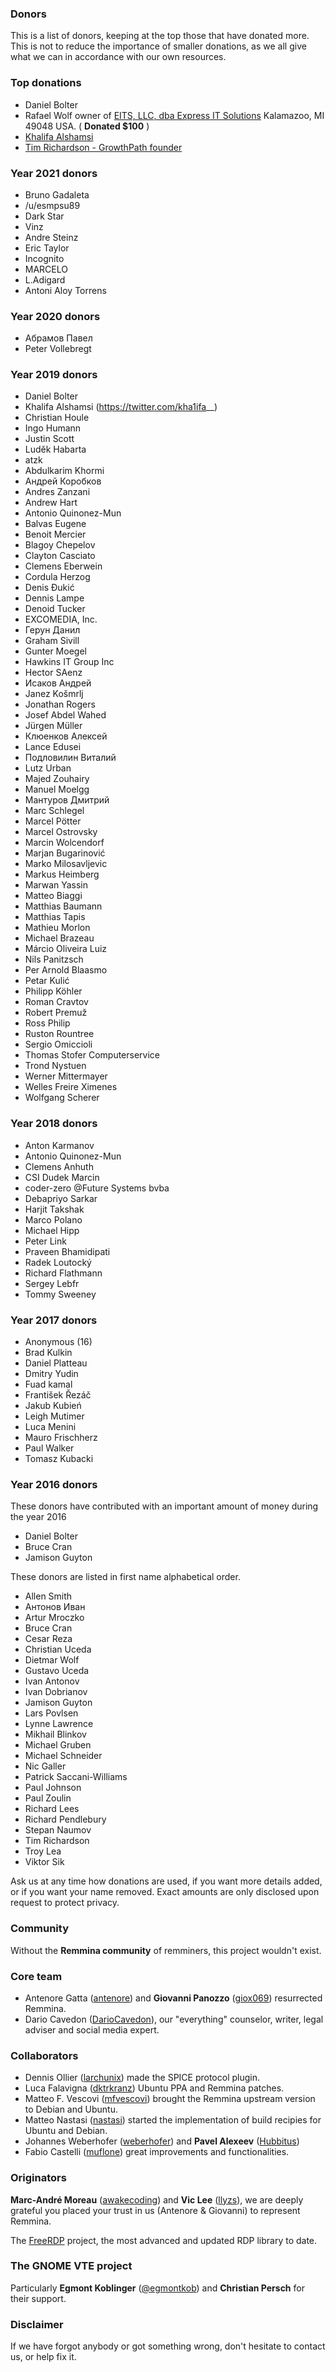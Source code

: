 ### Donors

This is a list of donors, keeping at the top those that have donated more.
This is not to reduce the importance of smaller donations, as we all give what we can in accordance with our own resources.

### Top donations

- Daniel Bolter
- Rafael Wolf owner of [EITS, LLC, dba Express IT Solutions](https://eitsonline.com) Kalamazoo, MI 49048 USA. ( **Donated $100** )
- [Khalifa Alshamsi ](https://twitter.com/kha1ifa__)
- [Tim Richardson - GrowthPath founder](https://www.growthpath.com.au/people/growthpath-team-2)

### Year 2021 donors

- Bruno Gadaleta
- /u/esmpsu89
- Dark Star
- Vinz
- Andre Steinz
- Eric Taylor
- Incognito
- MARCELO
- L.Adigard
- Antoni Aloy Torrens

### Year 2020 donors

- Абрамов Павел
- Peter Vollebregt

### Year 2019 donors

- Daniel Bolter
- Khalifa Alshamsi (https://twitter.com/kha1ifa__)
- Christian Houle
- Ingo Humann
- Justin Scott
- Luděk Habarta
- atzk
- Abdulkarim Khormi
- Андрей Коробков
- Andres Zanzani
- Andrew Hart
- Antonio Quinonez-Mun
- Balvas Eugene
- Benoit Mercier
- Blagoy Chepelov
- Clayton Casciato
- Clemens Eberwein
- Cordula Herzog
- Denis Đukić
- Dennis Lampe
- Denoid Tucker
- EXCOMEDIA, Inc.
- Герун Данил
- Graham Sivill
- Gunter Moegel
- Hawkins IT Group Inc
- Hector SAenz
- Исаков Андрей
- Janez Košmrlj
- Jonathan Rogers
- Josef Abdel Wahed
- Jürgen Müller
- Клюенков Алексей
- Lance Edusei
- Подловилин Виталий
- Lutz Urban
- Majed Zouhairy
- Manuel Moelgg
- Мантуров Дмитрий
- Marc Schlegel
- Marcel Pötter
- Marcel Ostrovsky
- Marcin Wolcendorf
- Marjan Bugarinović
- Marko Milosavljevic
- Markus Heimberg
- Marwan Yassin
- Matteo Biaggi
- Matthias Baumann
- Matthias Tapis
- Mathieu Morlon
- Michael Brazeau
- Márcio Oliveira Luiz
- Nils Panitzsch
- Per Arnold Blaasmo
- Petar Kulić
- Philipp Köhler
- Roman Cravtov
- Robert Premuž
- Ross Philip
- Ruston Rountree
- Sergio Omiccioli
- Thomas Stofer Computerservice
- Trond Nystuen
- Werner Mittermayer
- Welles Freire Ximenes
- Wolfgang Scherer

### Year 2018 donors

- Anton Karmanov
- Antonio Quinonez-Mun
- Clemens Anhuth
- CSI Dudek Marcin
- coder-zero @Future Systems bvba
- Debapriyo Sarkar
- Harjit Takshak
- Marco Polano
- Michael Hipp
- Peter Link
- Praveen Bhamidipati
- Radek Loutocký
- Richard Flathmann
- Sergey Lebfr
- Tommy Sweeney

### Year 2017 donors

- Anonymous (16)
- Brad Kulkin
- Daniel Platteau
- Dmitry Yudin
- Fuad kamal
- František Řezáč
- Jakub Kubień
- Leigh Mutimer
- Luca Menini
- Mauro Frischherz
- Paul Walker
- Tomasz Kubacki

### Year 2016 donors

These donors have contributed with an important amount of money during the year 2016

- Daniel Bolter
- Bruce Cran
- Jamison Guyton

These donors are listed in first name alphabetical order.

- Allen Smith
- Антонов Иван
- Artur Mroczko
- Bruce Cran
- Cesar Reza
- Christian Uceda
- Dietmar Wolf
- Gustavo Uceda
- Ivan Antonov
- Ivan Dobrianov
- Jamison Guyton
- Lars Povlsen
- Lynne Lawrence
- Mikhail Blinkov
- Michael Gruben
- Michael Schneider
- Nic Galler
- Patrick Saccani-Williams
- Paul Johnson
- Paul Zoulin
- Richard Lees
- Richard Pendlebury
- Stepan Naumov
- Tim Richardson
- Troy Lea
- Viktor Sik

Ask us at any time how donations are used, if you want more details added, or if you want your name removed.
Exact amounts are only disclosed upon request to protect privacy.

### Community

Without the  **Remmina community** of remminers, this project wouldn't exist.

### Core team

* Antenore Gatta ([antenore](https://github.com/antenore)) and **Giovanni Panozzo** ([giox069](https://github.com/giox069)) resurrected Remmina.
* Dario Cavedon ([DarioCavedon](https://plus.google.com/+DarioCavedon)), our "everything" counselor, writer, legal adviser and social media expert.

### Collaborators

* Dennis Ollier ([larchunix](https://github.com/larchunix)) made the SPICE protocol plugin.
* Luca Falavigna ([dktrkranz](https://github.com/dktrkranz)) Ubuntu PPA and Remmina patches.
* Matteo F. Vescovi ([mfvescovi](https://github.com/mfvescovi)) brought the Remmina upstream version to Debian and Ubuntu.
* Matteo Nastasi ([nastasi](https://github.com/nastasi)) started the implementation of build recipies for Ubuntu and Debian.
* Johannes Weberhofer ([weberhofer](https://github.com/weberhofer)) and **Pavel Alexeev** ([Hubbitus](https://github.com/Hubbitus))
* Fabio Castelli ([muflone](https://github.com/muflone)) great improvements and functionalities.

### Originators

**Marc-André Moreau** ([awakecoding](https://github.com/awakecoding)) and **Vic Lee** ([llyzs](https://github.com/llyzs)), we are deeply grateful you placed your
trust in us (Antenore & Giovanni) to represent Remmina.

The [FreeRDP](https://github.com/FreeRDP/FreeRDP) project, the most advanced and updated RDP library to date.

### The GNOME VTE project

Particularly **Egmont Koblinger** ([@egmontkob](https://github.com/egmontkob)) and **Christian Persch** for their support.

### Disclaimer

If we have forgot anybody or got something wrong, don't hesitate to contact us, or help fix it.
